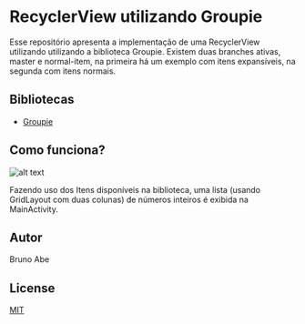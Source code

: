 # RecyclerView utilizando Groupie
Esse repositório apresenta a implementação de uma RecyclerView utilizando utilizando a biblioteca Groupie. Existem duas branches ativas, master e normal-item, na primeira há um exemplo com itens expansíveis, na segunda com itens normais.

## Bibliotecas
- [Groupie](https://github.com/lisawray/groupie)

## Como funciona?
![alt text](https://i.imgur.com/805HTKp.gif)

Fazendo uso dos Itens disponíveis na biblioteca, uma lista (usando GridLayout com duas colunas) de números inteiros é exibida na MainActivity.

## Autor
Bruno Abe

## License
[MIT](https://choosealicense.com/licenses/mit/)
